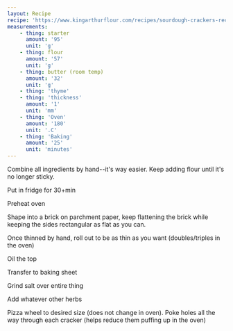 ```yaml
---
layout: Recipe
recipe: 'https://www.kingarthurflour.com/recipes/sourdough-crackers-recipe'
measurements:
    - thing: starter
      amount: '95'
      unit: 'g'
    - thing: flour
      amount: '57'
      unit: 'g'
    - thing: butter (room temp)
      amount: '32'
      unit: 'g'
    - thing: 'thyme'
    - thing: 'thickness'
      amount: '1'
      unit: 'mm'
    - thing: 'Oven'
      amount: '180'
      unit: '.C'
    - thing: 'Baking'
      amount: '25'
      unit: 'minutes'
---
```


Combine all ingredients by hand--it's way easier. Keep adding flour until it's no longer sticky.

Put in fridge for 30+min

Preheat oven

Shape into a brick on parchment paper, keep flattening the brick while keeping the sides rectangular as flat as you can.

Once thinned by hand, roll out to be as thin as you want (doubles/triples in the oven)

Oil the top

Transfer to baking sheet

Grind salt over entire thing

Add whatever other herbs

Pizza wheel to desired size (does not change in oven). Poke holes all the way through each cracker (helps reduce them puffing up in the oven)
